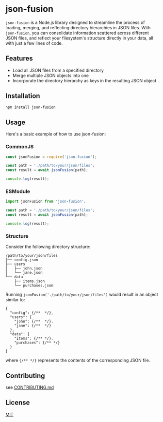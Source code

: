 # json-fusion

`json-fusion` is a Node.js library designed to streamline the process of loading, merging, and reflecting directory hierarchies in JSON files. With `json-fusion`, you can consolidate information scattered across different JSON files, and reflect your filesystem's structure directly in your data, all with just a few lines of code.

## Features

- Load all JSON files from a specified directory
- Merge multiple JSON objects into one
- Incorporate the directory hierarchy as keys in the resulting JSON object

## Installation

```sh
npm install json-fusion
```

## Usage

Here's a basic example of how to use json-fusion:

### CommonJS

```cjs
const jsonFusion = require('json-fusion');

const path = './path/to/your/json/files';
const result = await jsonFusion(path);

console.log(result);
```

### ESModule

```mjs
import jsonFusion from 'json-fusion';

const path = './path/to/your/json/files';
const result = await jsonFusion(path);

console.log(result);
```

### Structure

Consider the following directory structure:

```plaintext
/path/to/your/json/files
├── config.json
├── users
│   ├── john.json
│   └── jane.json
└── data
    ├── items.json
    └── purchases.json
```

Running `jsonFusion('./path/to/your/json/files')` would result in an object similar to:

```jsonc
{
  "config": {/**  */},
  "users": {
    "john": {/**  */},
    "jane": {/**  */}
  },
  "data": {
    "items": {/** */},
    "purchases": {/** */}
  }
}
```

where `{/** */}` represents the contents of the corresponding JSON file.

## Contributing

see [CONTRIBUTING.md](./CONTRIBUTING.md)

## License

[MIT](./LICENSE)

